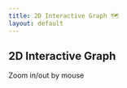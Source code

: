 ```yaml
---
title: 2D Interactive Graph 🗺️
layout: default
---
```


<article>

<h1>2D Interactive Graph</h1>

Zoom in/out by mouse 

</article>

<div id="graph-container"></div>

<script src="//unpkg.com/force-graph"></script>

<script src="/assets/js/graph.js"></script>

<script src="/assets/js/graph2D.js"></script>

<script>
    draw2DGraph()
</script>

